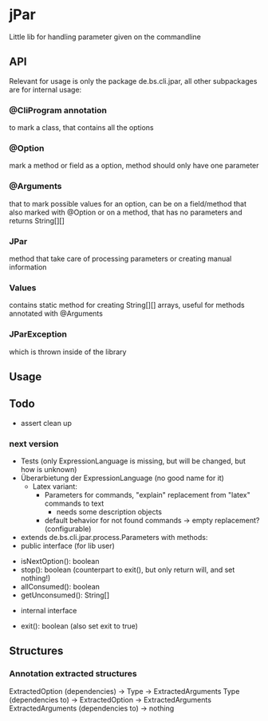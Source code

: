 # jPar
Little lib for handling parameter given on the commandline

## API

Relevant for usage is only the package de.bs.cli.jpar, all other subpackages are for internal usage:

### @CliProgram annotation
to mark a class, that contains all the options

### @Option
mark a method or field as a option, method should only have one parameter

### @Arguments
that to mark possible values for an option, can be on a field/method that also marked with @Option or on a method, that has no parameters and returns String\[][]

### JPar
method that take care of processing parameters or creating manual information

### Values
contains static method for creating String\[][] arrays, useful for methods annotated with @Arguments

### JParException
which is thrown inside of the library

## Usage

## Todo
- assert clean up

### next version
- Tests (only ExpressionLanguage is missing, but will be changed, but how is unknown)
- Überarbietung der ExpressionLanguage (no good name for it)
  * Latex variant:
  	- Parameters for commands, "explain" replacement from "latex" commands to text
  		- needs some description objects
  	- default behavior for not found commands -> empty replacement? (configurable)
- extends de.bs.cli.jpar.process.Parameters with methods:
 - public interface (for lib user)
  * isNextOption(): boolean
  * stop(): boolean (counterpart to exit(), but only return will, and set nothing!)
  * allConsumed(): boolean
  * getUnconsumed(): String[]
 - internal interface
  * exit(): boolean (also set exit to true)

## Structures

### Annotation extracted structures

ExtractedOption (dependencies)
	-> Type
	-> ExtractedArguments
Type (dependencies to)
	-> ExtractedOption
	-> ExtractedArguments
ExtractedArguments (dependencies to)
	-> nothing
